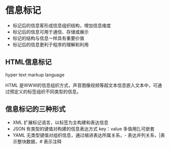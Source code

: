 # 信息标记

- 标记后的信息客形成信息组织结构，增加信息维度
- 标记后的信息可用于通信、存储或展示
- 标记的结构与信息一样具有重要价值
- 标记后的信息更利于程序的理解和利用

## HTML信息标记

hyper text markup language

HTML 是WWW的信息组织方式，声音图像视频等超文本信息嵌入文本中，可通过预定义的标签组织不同类型的信息。

## 信息标记的三种形式

- XML 扩展标记语言，以标签为主构建和表达信息
- JSON 有类型的键值对构建的信息表达方式  key：value 多值用[],可嵌套
- YAML 无类型键值对组织信息，通过缩进表达所属关系，- 表达并列关系，|表示整块数据，# 表示注释




